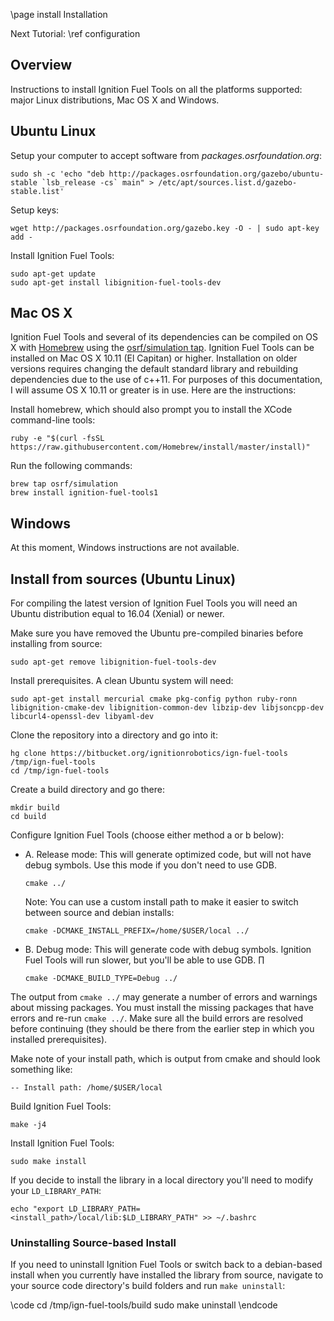 \page install Installation

Next Tutorial: \ref configuration

## Overview

Instructions to install Ignition Fuel Tools on all the platforms
supported: major Linux distributions, Mac OS X and Windows.

## Ubuntu Linux

Setup your computer to accept software from
*packages.osrfoundation.org*:

```{.sh}
sudo sh -c 'echo "deb http://packages.osrfoundation.org/gazebo/ubuntu-stable `lsb_release -cs` main" > /etc/apt/sources.list.d/gazebo-stable.list'
```

Setup keys:

```
wget http://packages.osrfoundation.org/gazebo.key -O - | sudo apt-key add -
```

Install Ignition Fuel Tools:

```
sudo apt-get update
sudo apt-get install libignition-fuel-tools-dev
```

## Mac OS X

Ignition Fuel Tools and several of its dependencies can be compiled on OS
X with [Homebrew](http://brew.sh/) using the [osrf/simulation
tap](https://github.com/osrf/homebrew-simulation). Ignition Fuel Tools can
be installed on Mac OS X 10.11 (El Capitan) or higher.
Installation on older versions requires changing the default standard
library and rebuilding dependencies due to the use of c++11. For
purposes of this documentation, I will assume OS X 10.11 or greater is in use.
Here are the instructions:

Install homebrew, which should also prompt you to install the XCode
command-line tools:

```
ruby -e "$(curl -fsSL https://raw.githubusercontent.com/Homebrew/install/master/install)"
```

Run the following commands:

```
brew tap osrf/simulation
brew install ignition-fuel-tools1
```

## Windows

At this moment, Windows instructions are not available.

## Install from sources (Ubuntu Linux)

For compiling the latest version of Ignition Fuel Tools you will need an
Ubuntu distribution equal to 16.04 (Xenial) or newer.

Make sure you have removed the Ubuntu pre-compiled binaries before
installing from source:

```
sudo apt-get remove libignition-fuel-tools-dev
```

Install prerequisites. A clean Ubuntu system will need:

```
sudo apt-get install mercurial cmake pkg-config python ruby-ronn libignition-cmake-dev libignition-common-dev libzip-dev libjsoncpp-dev libcurl4-openssl-dev libyaml-dev
```

Clone the repository into a directory and go into it:

```
hg clone https://bitbucket.org/ignitionrobotics/ign-fuel-tools /tmp/ign-fuel-tools
cd /tmp/ign-fuel-tools
```

Create a build directory and go there:

```
mkdir build
cd build
```

Configure Ignition Fuel Tools (choose either method a or b below):

* A.  Release mode: This will generate optimized code, but will not have debug symbols. Use this mode if you don't need to use GDB.

    ```
    cmake ../
    ```

    Note: You can use a custom install path to make it easier to switch
    between source and debian installs:

    ```
    cmake -DCMAKE_INSTALL_PREFIX=/home/$USER/local ../
    ```

* B. Debug mode: This will generate code with debug symbols. Ignition Fuel Tools will run slower, but you'll be able to use GDB.
∏
    ```
    cmake -DCMAKE_BUILD_TYPE=Debug ../
    ```

The output from `cmake ../` may generate a number of errors and warnings
about missing packages. You must install the missing packages that have
errors and re-run `cmake ../`. Make sure all the build errors are
resolved before continuing (they should be there from the earlier step
in which you installed prerequisites).

Make note of your install path, which is output from cmake and should
look something like:

```
-- Install path: /home/$USER/local
```

Build Ignition Fuel Tools:

```
make -j4
```

Install Ignition Fuel Tools:

```
sudo make install
```

If you decide to install the library in a local directory you'll need to
modify your `LD_LIBRARY_PATH`:

```
echo "export LD_LIBRARY_PATH=<install_path>/local/lib:$LD_LIBRARY_PATH" >> ~/.bashrc
```

### Uninstalling Source-based Install

If you need to uninstall Ignition Fuel Tools or switch back to a
debian-based install when you currently have installed the library from
source, navigate to your source code directory's build folders and run
`make uninstall`:

\code
cd /tmp/ign-fuel-tools/build
sudo make uninstall
\endcode
